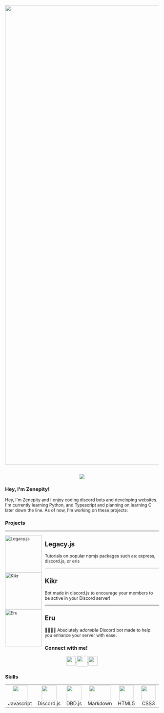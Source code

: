 


<h1 align="center">
<img src="https://imgur.com/Ry3ZKyX.png" width="1500">
</h1>
<h2 align="center">
<a href="https://blacklivesmatter.com/">
<img src="https://liberalarts.oregonstate.edu/sites/liberalarts.oregonstate.edu/files/blm-banner.png">
</a>
</h2>

### Hey, I'm Zenepity!
Hey, I'm Zenepity and I enjoy coding discord bots and developing websites. I'm currently learning Python, and Typescript and planning on learning C later down the line. As of now, I'm working on these projects:

### Projects

---

<img width="120" height="120" align="left" style="float: left; margin: 0 10px 0 0;" alt="Legacy.js" src="https://avatars.githubusercontent.com/u/84481022?s=200&v=4">  

##  Legacy.js
Tutorials on popular npmjs packages such as: express, discord.js, or eris

---

<img width="120" height="120" align="left" style="float: left; margin: 0 10px 0 0;" alt="Kikr" src="https://imgur.com/LyjfBHy.png?maxwidth=760&fidelity=grand">  

##  Kikr
Bot made in discord.js to encourage your members to be active in your Discord server!

---

<img width="120" height="120" align="left" style="float: left; margin: 0 10px 0 0;" alt="Eru" src="https://imgur.com/FFkukVv.png">  

##  Eru
🦊🤖🌲✨ Absolutely 𝘢𝘥𝘰𝘳𝘢𝘣𝘭𝘦 Discord bot made to help you enhance your server with ease.


### Connect with me!
<p align="center">
<a href="https://twitter.com/@zenepity">
<img src="https://pngimg.com/uploads/twitter/twitter_PNG1.png" width="30" align="center">
</a>
<a href="https://dsc.bio/zenepity">
<img src="https://cdn4.iconfinder.com/data/icons/vector-brand-logos/40/Discord-512.png" width="35" align="center">
</a>
<a href="https://github.com/zenepity1">
<img src="https://icons-for-free.com/iconfiles/png/512/part+1+github-1320568339880199515.png" width="30" align="center">
</a>
</p>

### Skills
<table>
  <tr>
    <td align="center" width="128">
        <img src="https://upload.wikimedia.org/wikipedia/commons/thumb/9/99/Unofficial_JavaScript_logo_2.svg/480px-Unofficial_JavaScript_logo_2.svg.png" width="48" height="48"/>
      <br>Javascript
    </td>
        <td align="center" width="128">
        <img src="https://discord.js.org/static/logo-square.png" width="48" height="48"/>
      <br>Discord.js
    </td>
            <td align="center" width="128">
        <img src="https://dbd.js.org/images/DBDJSLOGOBLUEblackbackground.gif" width="48" height="48"/>
      <br>DBD.js
    </td>
                <td align="center" width="128">
        <img src="https://kirkstrobeck.github.io/whatismarkdown.com/img/markdown.png" width="70" height="48"/>
      <br>Markdown
    </td>
        </td>
                <td align="center" width="128">
        <img src="https://upload.wikimedia.org/wikipedia/commons/thumb/3/38/HTML5_Badge.svg/600px-HTML5_Badge.svg.png" width="48" height="48"/>
      <br>HTML5
    </td>
                    <td align="center" width="128">
        <img src="https://www.seekpng.com/png/full/141-1415372_css3-icon-png.png" width="48" height="48"/>
      <br>CSS3
    </td>
    </tr>
    </table>
